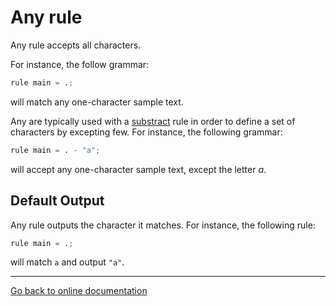 # Any rule

Any rule accepts all characters.

For instance, the follow grammar:

```Python
rule main = .;
```

will match any one-character sample text.

Any are typically used with a [substract](substract.md) rule in order to define a set of characters by excepting few.  For instance, the following grammar:

```Python
rule main = . - "a";
```

will accept any one-character sample text, except the letter *a*.

## Default Output

Any rule outputs the character it matches.  For instance, the following rule:

```Python
rule main = .;
```

will match `a` and output `"a"`.

---

[Go back to online documentation](../README.md)